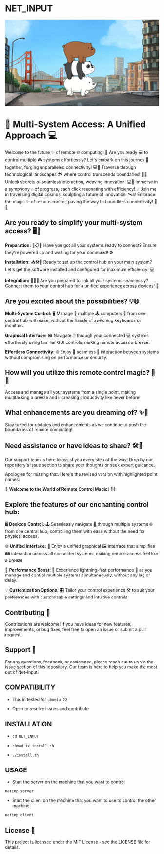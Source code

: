 # NET_INPUT

![](ZZZ/ZZZ.jpg)
# 🔗 Multi-System Access: A Unified Approach 💻

Welcome to the future ✨ of remote 🌐 computing! 🌟 Are you ready 💻 to control multiple 🎮 systems effortlessly? Let's embark on this journey 🚀 together, forging unparalleled connectivity! 💻🔗 Traverse through technological landscapes 🏞️ where control transcends boundaries! 💫🔮 Unlock secrets of seamless interaction, weaving innovation! 💻🔗 Immerse in a symphony 🎶 of progress, each click resonating with efficiency! 💡 Join me in traversing digital cosmos, sculpting a future of innovation! 🛰️🌐 Embrace the magic ✨ of remote control, paving the way to boundless connectivity! 🌟🔗

## Are you ready to simplify your multi-system access? 🖥️🔗

**Preparation:** 🔧📋🔌 Have you got all your systems ready to connect? Ensure they're powered up and waiting for your command! ⚙️

**Installation:** 📥🛠️🔩 Ready to set up the control hub on your main system? Let's get the software installed and configured for maximum efficiency! 💻 

**Integration:** 🔄🔗🌐 Are you prepared to link all your systems seamlessly? Connect them to your control hub for a unified experience across devices! 🚀

## Are you excited about the possibilities? 💡🌐 

**Multi-System Control:** 🖥️ Manage 🔗 multiple 🕹️ computers 🌟 from one central hub with ease, without the hassle of switching keyboards or monitors. 

**Graphical Interface:** 🖼️ Navigate 🖱️ through your connected 💻 systems effortlessly using familiar GUI controls, making remote access a breeze. 

**Effortless Connectivity:** 🌐 Enjoy 🔌 seamless 💨 interaction between systems without compromising on performance or security.

## How will you utilize this remote control magic? 🎩🔮
Access and manage all your systems from a single point, making multitasking a breeze and increasing productivity like never before!

## What enhancements are you dreaming of? ✨🚀
Stay tuned for updates and enhancements as we continue to push the boundaries of remote computing!

## Need assistance or have ideas to share? 🛠️🤔
Our support team is here to assist you every step of the way! Drop by our repository's issue section to share your thoughts or seek expert guidance.

Apologies for missing that. Here's the revised version with highlighted point names:

🚀 **Welcome to the World of Remote Control Magic!** 💫🌟 

## Explore the features of our enchanting control hub: 

🖥️ **Desktop Control:** 🕹️ Seamlessly navigate 🚗 through multiple systems 🌐 from one central hub, controlling them with ease without the need for physical access. 

🌐 **Unified Interface:** 🎨 Enjoy a unified graphical 🖼️ interface that simplifies 🛤️ interaction across all connected systems, making remote access feel like a breeze. 

🚀 **Performance Boost:** 💨 Experience lightning-fast performance 🚄 as you manage and control multiple systems simultaneously, without any lag or delay. 

💡 **Customization Options:** 🎛️ Tailor your control experience 🛠️ to suit your preferences with customizable settings and intuitive controls.

## Contributing 🤝
Contributions are welcome! If you have ideas for new features, improvements, or bug fixes, feel free to open an issue or submit a pull request.

## Support 🚀
For any questions, feedback, or assistance, please reach out to us via the issue section of this repository. Our team is here to help you make the most out of Net-Input!

## COMPATIBILITY
* This in tested for `ubuntu 22`

* Open to resolve issues and contribute

## INSTALLATION
* `cd NET_INPUT`

* `chmod +x install.sh`

* `./install.sh`

## USAGE
* Start the server on the machine that you want to control
```
netinp_server
```
* Start the client on the machine that you want to use to control the other machine
```
netinp_client
```

## License 📄
This project is licensed under the MIT License - see the LICENSE file for details.
